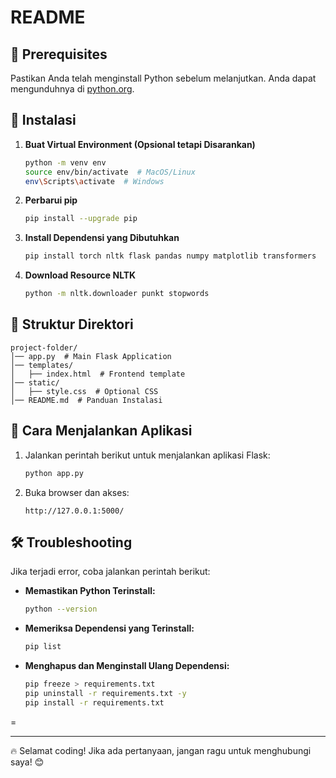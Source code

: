 # README

## 📌 Prerequisites
Pastikan Anda telah menginstall Python sebelum melanjutkan. Anda dapat mengunduhnya di [python.org](https://www.python.org/downloads/).

## 🚀 Instalasi
1. **Buat Virtual Environment (Opsional tetapi Disarankan)**
   ```sh
   python -m venv env
   source env/bin/activate  # MacOS/Linux
   env\Scripts\activate  # Windows
   ```

2. **Perbarui pip**
   ```sh
   pip install --upgrade pip
   ```

3. **Install Dependensi yang Dibutuhkan**
   ```sh
   pip install torch nltk flask pandas numpy matplotlib transformers
   ```

4. **Download Resource NLTK**
   ```sh
   python -m nltk.downloader punkt stopwords
   ```

## 📂 Struktur Direktori
```
project-folder/
│── app.py  # Main Flask Application
│── templates/
│   ├── index.html  # Frontend template
│── static/
│   ├── style.css  # Optional CSS
│── README.md  # Panduan Instalasi
```

## 🎯 Cara Menjalankan Aplikasi
1. Jalankan perintah berikut untuk menjalankan aplikasi Flask:
   ```sh
   python app.py
   ```
2. Buka browser dan akses:
   ```
   http://127.0.0.1:5000/
   ```

## 🛠 Troubleshooting
Jika terjadi error, coba jalankan perintah berikut:
- **Memastikan Python Terinstall:**
  ```sh
  python --version
  ```
- **Memeriksa Dependensi yang Terinstall:**
  ```sh
  pip list
  ```
- **Menghapus dan Menginstall Ulang Dependensi:**
  ```sh
  pip freeze > requirements.txt
  pip uninstall -r requirements.txt -y
  pip install -r requirements.txt
  ```
=

---
🔥 Selamat coding! Jika ada pertanyaan, jangan ragu untuk menghubungi saya! 😊

